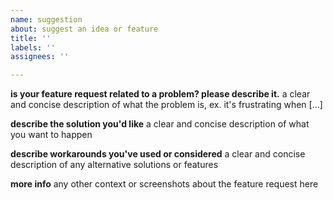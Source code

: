 ```yaml
---
name: suggestion
about: suggest an idea or feature
title: ''
labels: ''
assignees: ''

---
```


**is your feature request related to a problem? please describe it.**
a clear and concise description of what the problem is, ex. it's frustrating when [...]

**describe the solution you'd like**
a clear and concise description of what you want to happen

**describe workarounds you've used or considered**
a clear and concise description of any alternative solutions or features

**more info**
any other context or screenshots about the feature request here
